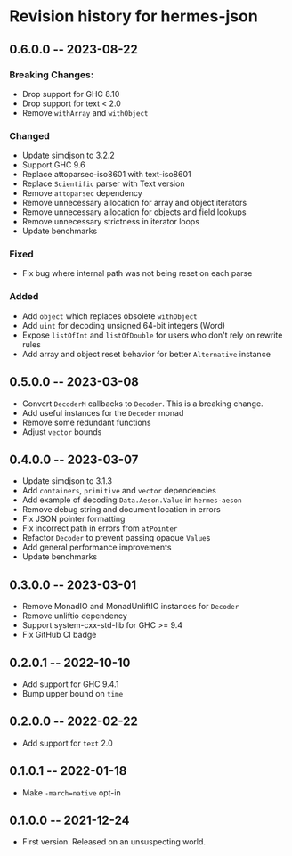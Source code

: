 # Revision history for hermes-json

## 0.6.0.0 -- 2023-08-22

### Breaking Changes:
* Drop support for GHC 8.10
* Drop support for text < 2.0
* Remove `withArray` and `withObject`

### Changed
* Update simdjson to 3.2.2
* Support GHC 9.6
* Replace attoparsec-iso8601 with text-iso8601
* Replace `Scientific` parser with Text version
* Remove `attoparsec` dependency
* Remove unnecessary allocation for array and object iterators
* Remove unnecessary allocation for objects and field lookups
* Remove unnecessary strictness in iterator loops
* Update benchmarks

### Fixed
* Fix bug where internal path was not being reset on each parse

### Added
* Add `object` which replaces obsolete `withObject`
* Add `uint` for decoding unsigned 64-bit integers (Word)
* Expose `listOfInt` and `listOfDouble` for users who don't rely on rewrite rules
* Add array and object reset behavior for better `Alternative` instance

## 0.5.0.0 -- 2023-03-08

* Convert `DecoderM` callbacks to `Decoder`. This is a breaking change.
* Add useful instances for the `Decoder` monad
* Remove some redundant functions
* Adjust `vector` bounds

## 0.4.0.0 -- 2023-03-07

* Update simdjson to 3.1.3
* Add `containers`, `primitive` and `vector` dependencies
* Add example of decoding `Data.Aeson.Value` in `hermes-aeson`
* Remove debug string and document location in errors
* Fix JSON pointer formatting
* Fix incorrect path in errors from `atPointer`
* Refactor `Decoder` to prevent passing opaque `Value`s
* Add general performance improvements
* Update benchmarks

## 0.3.0.0 -- 2023-03-01

* Remove MonadIO and MonadUnliftIO instances for `Decoder`
* Remove unliftio dependency
* Support system-cxx-std-lib for GHC >= 9.4
* Fix GitHub CI badge

## 0.2.0.1 -- 2022-10-10

* Add support for GHC 9.4.1
* Bump upper bound on `time`

## 0.2.0.0 -- 2022-02-22

* Add support for `text` 2.0

## 0.1.0.1 -- 2022-01-18

* Make `-march=native` opt-in

## 0.1.0.0 -- 2021-12-24

* First version. Released on an unsuspecting world.
